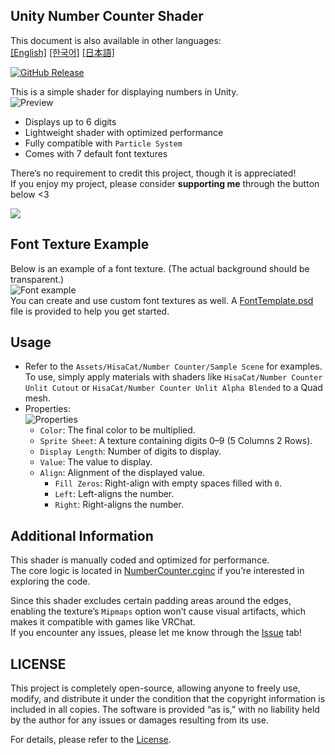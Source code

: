 ## Unity Number Counter Shader

This document is also available in other languages:  
[[English]](./README.md) [[한국어]](./README.ko.md) [[日本語]](README.ja.md)

[![GitHub Release][shields-release]][github-release]

[shields-release]: https://img.shields.io/github/v/release/hisacat/Unity-NumberCounterShader
[github-release]: https://github.com/hisacat/Unity-NumberCounterShader/releases/latest

This is a simple shader for displaying numbers in Unity.  
![Preview](./Images/Preview.png)

- Displays up to 6 digits
- Lightweight shader with optimized performance
- Fully compatible with `Particle System`
- Comes with 7 default font textures

There’s no requirement to credit this project, though it is appreciated!  
If you enjoy my project, please consider **supporting me** through the button below <3

<a href="https://www.buymeacoffee.com/HisaCat"><img src="https://img.buymeacoffee.com/button-api/?text=Buy me Milk&emoji=🥛&slug=HisaCat&button_colour=bd5fff&font_colour=ffffff&font_family=Bree&outline_colour=000000&coffee_colour=ffffff" /></a>

## Font Texture Example

Below is an example of a font texture. (The actual background should be transparent.)  
![Font example](./Images/Font.png)  
You can create and use custom font textures as well. A [FontTemplate.psd](./Assets/HisaCat/NumberCounterShader/FontTemplate.psd) file is provided to help you get started.

## Usage

- Refer to the `Assets/HisaCat/Number Counter/Sample Scene` for examples.  
  To use, simply apply materials with shaders like `HisaCat/Number Counter Unlit Cutout` or `HisaCat/Number Counter Unlit Alpha Blended` to a Quad mesh.
- Properties:  
  ![Properties](./Images/Inspector-Properties.png)
  - `Color`: The final color to be multiplied.
  - `Sprite Sheet`: A texture containing digits 0–9 (5 Columns 2 Rows).
  - `Display Length`: Number of digits to display.
  - `Value`: The value to display.
  - `Align`: Alignment of the displayed value.
    - `Fill Zeros`: Right-align with empty spaces filled with `0`.
    - `Left`: Left-aligns the number.
    - `Right`: Right-aligns the number.

## Additional Information

This shader is manually coded and optimized for performance.  
The core logic is located in [NumberCounter.cginc](./Assets/HisaCat/NumberCounterShader/Shaders/NumberCounter.cginc) if you’re interested in exploring the code.

Since this shader excludes certain padding areas around the edges, enabling the texture’s `Mipmaps` option won’t cause visual artifacts, which makes it compatible with games like VRChat.  
If you encounter any issues, please let me know through the [Issue](https://github.com/hisacat/Unity-NumberCounterShader/issues) tab!

## LICENSE

This project is completely open-source, allowing anyone to freely use, modify, and distribute it under the condition that the copyright information is included in all copies. The software is provided “as is,” with no liability held by the author for any issues or damages resulting from its use.

For details, please refer to the [License](./LICENSE).
